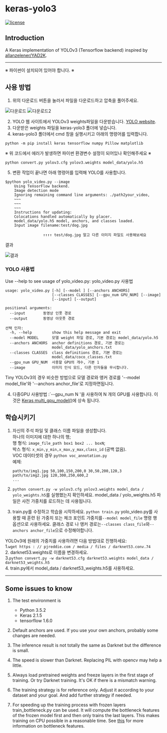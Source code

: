 ﻿# keras-yolo3

[![license](https://img.shields.io/github/license/mashape/apistatus.svg)](LICENSE)

## Introduction

A Keras implementation of YOLOv3 (Tensorflow backend) inspired by [allanzelener/YAD2K](https://github.com/allanzelener/YAD2K).


---
※ 파이썬이 설치되어 있어야 합니다. ※

## 사용 방법
1. 위의 다운로드 버튼을 눌러서 파일을 다운로드하고 압축을 풀어주세요.

![다운로드](./image/1.png)
![다운로드2](./image/2.png)

2. YOLO 웹 사이트에서 YOLOv3 weights파일을 다운받습니다. [YOLO website](https://pjreddie.com/media/files/yolov3.weights).
3. 다운받은 weights 파일을 keras-yolo3 폴더에 넣습니다.
4. keras-yolo3 폴더에서 cmd 창을 실행시키고 아래의 명령어를 입력합니다.

```
python -m pip install keras tensorflow numpy Pillow matplotlib
```
※ 위 코드에서 에러가 발생하면 파이썬 환경변수 설정이 되어있나 확인해주세요 ※

```
python convert.py yolov3.cfg yolov3.weights model_data/yolo.h5
```
5. 변환 작업이 끝나면 아래 명령어를 입력해 YOLO를 사용합니다.
```
$python yolo_video.py --image
    Using TensorFlow backend.
    Image detection mode
    Ignoring remaining command line arguments: ./path2your_video,
    ~~~
    ~~~
    ~~~
    Instructions for updating:
    Colocations handled automatically by placer.
    model_data/yolo.h5 model, anchors, and classes loaded.
    Input image filename:test/dog.jpg
``` 
                     ↑↑↑↑ test/dog.jpg 말고 다른 이미지 파일도 사용해보세요

결과

![결과](./image/3.jpg)

### YOLO 사용법
Use --help to see usage of yolo_video.py:
yolo_video.py 사용법
```
usage: yolo_video.py [-h] [--model ] [--anchors ANCHORS]
                     [--classes CLASSES] [--gpu_num GPU_NUM] [--image]
                     [--input] [--output]

positional arguments:
  --input        동영상 인풋 경로
  --output       동영상 아웃풋 경로

선택 인자:
  -h, --help         show this help message and exit
  --model MODEL      모델 weight 파일 경로, 기본 경로는 model_data/yolo.h5
  --anchors ANCHORS  anchor definitions 경로, 기본 경로는
                     model_data/yolo_anchors.txt
  --classes CLASSES  class definitions 경로, 기본 경로는
                     model_data/coco_classes.txt
  --gpu_num GPU_NUM  사용할 GPU의 개수, 기본 1
  --image            이미지 인식 모드, 다른 인자들을 무시합니다.
```



Tiny YOLOv3의 경우 비슷한 방법으로 모델 경로와 앵커 경로를 '--model model_file'와 '--anchors anchor_file'로 지정하면됩니다.

4. 다중GPU 사용방법 :`--gpu_num N '을 사용하여 N 개의 GPU를 사용합니다. 이것은 [Keras multi_gpu_model()](https://keras.io/utils/#multi_gpu_model)에 상속 됩니다.

## 학습시키기

1. 자신의 주석 파일 및 클래스 이름 파일을 생성합니다.  
    하나의 이미지에 대한 하나의 행;  
    행 형식: `image_file_path box1 box2 ... boxN`;  
    박스 형식: `x_min,y_min,x_max,y_max,class_id` (공백 없음).  
    VOC 데이터셋의 경우 `python voc_annotation.py`  
    예제:
    ```
    path/to/img1.jpg 50,100,150,200,0 30,50,200,120,3
    path/to/img2.jpg 120,300,250,600,2
    ...
    ```

2. `python convert.py -w yolov3.cfg yolov3.weights model_data / yolo_weights.h5`를 실행했는지 확인하세요.
    model_data / yolo_weights.h5 파일은 사전 가중치를 로드하는 데 사용됩니다.

3. train.py를 수정하고 학습을 시작하세요.
    `python train.py`
    yolo_video.py를 사용할 때 훈련 된 가중치 또는 체크 포인트 가중치를`--model model_file` 명령 행 옵션으로 사용하세요.
    클래스 경로 나 앵커 경로는`--classes class_file`와`--anchors anchor_file`으로 수정해야합니다.


YOLOv3에 원래의 가중치를 사용하려면 다음 방법대로 진행하세요:  
    1.`wget https : // pjreddie.com / media / files / darknet53.conv.74`  
    2. darknet53.weights로 이름을 변경하세요.  
    3.`python convert.py -w darknet53.cfg darknet53.weights model_data / darknet53_weights.h5`  
    4. train.py에서 model_data / darknet53_weights.h5를 사용하세요.  

---


## Some issues to know

1. The test environment is
    - Python 3.5.2
    - Keras 2.1.5
    - tensorflow 1.6.0

2. Default anchors are used. If you use your own anchors, probably some changes are needed.

3. The inference result is not totally the same as Darknet but the difference is small.

4. The speed is slower than Darknet. Replacing PIL with opencv may help a little.

5. Always load pretrained weights and freeze layers in the first stage of training. Or try Darknet training. It's OK if there is a mismatch warning.

6. The training strategy is for reference only. Adjust it according to your dataset and your goal. And add further strategy if needed.

7. For speeding up the training process with frozen layers train_bottleneck.py can be used. It will compute the bottleneck features of the frozen model first and then only trains the last layers. This makes training on CPU possible in a reasonable time. See [this](https://blog.keras.io/building-powerful-image-classification-models-using-very-little-data.html) for more information on bottleneck features.
